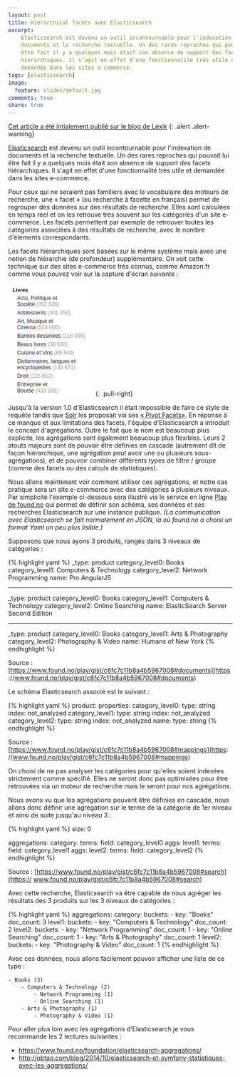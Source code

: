 ```yaml
---
layout: post
title: Hierarchical facets avec Elasticsearch
excerpt:
    Elasticsearch est devenu un outil incontournable pour l'indexation de 
    documents et la recherche textuelle. Un des rares reproches qui pouvait lui 
    être fait il y a quelques mois était son absence de support des facets 
    hiérarchiques. Il s'agit en effet d'une fonctionnalité très utile et 
    demandée dans les sites e-commerce.
tags: [elasticsearch]
image:
  feature: slides/default.jpg
comments: true
share: true
---
```


[Cet article a été intialement publié sur le blog de Lexik][lexik_blog]
{: .alert .alert-warning}

[Elasticsearch](http://www.elasticsearch.org) est devenu un outil incontournable 
pour l'indexation de documents et la recherche textuelle. Un des rares reproches 
qui pouvait lui être fait il y a quelques mois était son absence de support des 
facets hiérarchiques. Il s'agit en effet d'une fonctionnalité très utile et 
demandée dans les sites e-commerce.

Pour ceux qui ne seraient pas familiers avec le vocabulaire des moteurs de 
recherche, une « facet » (ou recherche à facette en français) permet de 
regrouper des données sur des résultats de recherche. Elles sont calculées en 
temps réel et on les retrouve très souvent sur les catégories d'un site 
e-commerce. Les facets permettent par exemple de retrouver toutes les
catégories associées à des résultats de recherche, avec le nombre d'éléments
correspondants.

Les facets hiérarchiques sont basées sur le même système mais avec une notion de 
hiérarchie (de profondeur) supplémentaire. On voit cette technique sur des sites 
e-commerce très connus, comme Amazon.fr comme vous pouvez voir sur la capture 
d'écran suivante :

![Catégories sur Amazon](/images/2014-11-13-hierarchical-facets-avec-elasticsearch/amazon.png)
{: .pull-right}

Jusqu'à la version 1.0 d'Elasticsearch il était impossible de faire ce style de 
requête tandis que [Solr](http://lucene.apache.org/solr/) les proposait via ses 
[« Pivot Facets»](http://wiki.apache.org/solr/HierarchicalFaceting#Pivot_Facets). 
En réponse à ce manque et aux limitations des facets, l'équipe d'Elasticsearch a
introduit le concept d'agrégations. Outre le fait que le nom est beaucoup plus
explicite, les agrégations sont également beaucoup plus flexibles. Leurs 2 
atouts majeurs sont de pouvoir être définies en cascade (autrement dit de façon 
hiérarchique, une agrégation peut avoir une ou plusieurs sous-agrégations), et 
de pouvoir combiner différents types de filtre / groupe (comme des facets ou des
calculs de statistiques).

Nous allons maintenant voir comment utiliser ces agrégations, et notre cas
pratique sera un site e-commerce avec des catégories à plusieurs niveaux. Par
simplicité l'exemple ci-dessous sera illustré via le service en ligne [Play de
found.no](https://www.found.no/play/) qui permet de définir son schéma, ses
données et ses recherches Elasticsearch sur une instance publique. _(La
communication avec Elasticsearch se fait normalement en JSON, là où found.no a
choisi un format Yaml un peu plus lisible.)_

Supposons que nous ayons 3 produits, rangés dans 3 niveaux de catégories :

{% highlight yaml %}
_type: product
category_level0: Books
category_level1: Computers & Technology
category_level2: Network Programming
name: Pro AngularJS

---

_type: product
category_level0: Books
category_level1: Computers & Technology
category_level2: Online Searching
name: ElasticSearch Server Second Edition

---

_type: product
category_level0: Books
category_level1: Arts & Photography
category_level2: Photography & Video
name: Humans of New York
{% endhighlight %}

Source : [https://www.found.no/play/gist/c6fc7c11b8a4b5967008#documents](https
://www.found.no/play/gist/c6fc7c11b8a4b5967008#documents)

Le schéma Elasticsearch associé est le suivant :

{% highlight yaml %}
product:
    properties:
        category_level0:
            type: string
            index: not_analyzed
        category_level1:
            type: string
            index: not_analyzed
        category_level2:
            type: string
            index: not_analyzed
        name:
            type: string
{% endhighlight %}

Source : [https://www.found.no/play/gist/c6fc7c11b8a4b5967008#mappings](https:
//www.found.no/play/gist/c6fc7c11b8a4b5967008#mappings)

On choisi de ne pas analyser les catégories pour qu'elles soient indexées
strictement comme spécifié. Elles ne seront donc pas optimisées pour être
retrouvées via un moteur de recherche mais le seront pour nos agrégations.

Nous avons vu que les agrégations peuvent être définies en cascade, nous allons 
donc définir une agrégation sur le terme de la catégorie de 1er niveau et ainsi 
de suite jusqu'au niveau 3 :

{% highlight yaml %}
size: 0

aggregations:
    category:
        terms:
            field: category_level0
        aggs:
            level1:
                terms:
                    field: category_level1
                aggs:
                    level2:
                        terms:
                            field: category_level2
{% endhighlight %}

Source : [https://www.found.no/play/gist/c6fc7c11b8a4b5967008#search](https://
www.found.no/play/gist/c6fc7c11b8a4b5967008#search)

Avec cette recherche, Elasticsearch va être capable de nous agréger les 
résultats des 3 produits sur les 3 niveaux de catégories :

{% highlight yaml %}
aggregations:
  category:
    buckets:
      -
        key: "Books"
        doc_count: 3
        level1:
          buckets:
            -
              key: "Computers & Technology"
              doc_count: 2
              level2:
                buckets:
                  -
                    key: "Network Programming"
                    doc_count: 1
                  -
                    key: "Online Searching"
                    doc_count: 1
            -
              key: "Arts & Photography"
              doc_count: 1
              level2:
                buckets:
                  -
                    key: "Photography & Video"
                    doc_count: 1
{% endhighlight %}

Avec ces données, nous allons facilement pouvoir afficher une liste de ce type :

    - Books (3)
        - Computers & Technology (2)
            - Network Programming (1)
            - Online Searching (1)
        - Arts & Photography (1)
            - Photography & Video (1)


Pour aller plus loin avec les agrégations d'Elasticsearch je vous recommande les 
2 lectures suivantes :

* <https://www.found.no/foundation/elasticsearch-aggregations/>
* <http://obtao.com/blog/2014/10/elasticsearch-et-symfony-statistiques-avec-les-aggregations/>

[lexik_blog]: http://devblog.lexik.fr/symfony2/hierarchical-facets-avec-elasticsearch-2762
